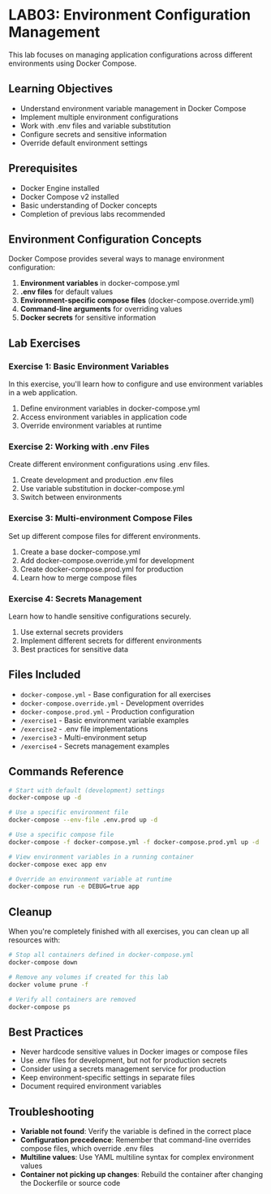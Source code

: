 # LAB03: Environment Configuration Management

This lab focuses on managing application configurations across different environments using Docker Compose.

## Learning Objectives

- Understand environment variable management in Docker Compose
- Implement multiple environment configurations
- Work with .env files and variable substitution
- Configure secrets and sensitive information
- Override default environment settings

## Prerequisites

- Docker Engine installed
- Docker Compose v2 installed
- Basic understanding of Docker concepts
- Completion of previous labs recommended

## Environment Configuration Concepts

Docker Compose provides several ways to manage environment configuration:

1. **Environment variables** in docker-compose.yml
2. **.env files** for default values
3. **Environment-specific compose files** (docker-compose.override.yml)
4. **Command-line arguments** for overriding values
5. **Docker secrets** for sensitive information

## Lab Exercises

### Exercise 1: Basic Environment Variables

In this exercise, you'll learn how to configure and use environment variables in a web application.

1. Define environment variables in docker-compose.yml
2. Access environment variables in application code
3. Override environment variables at runtime

### Exercise 2: Working with .env Files

Create different environment configurations using .env files.

1. Create development and production .env files
2. Use variable substitution in docker-compose.yml
3. Switch between environments

### Exercise 3: Multi-environment Compose Files

Set up different compose files for different environments.

1. Create a base docker-compose.yml
2. Add docker-compose.override.yml for development
3. Create docker-compose.prod.yml for production
4. Learn how to merge compose files

### Exercise 4: Secrets Management

Learn how to handle sensitive configurations securely.

1. Use external secrets providers
2. Implement different secrets for different environments
3. Best practices for sensitive data

## Files Included

- `docker-compose.yml` - Base configuration for all exercises
- `docker-compose.override.yml` - Development overrides
- `docker-compose.prod.yml` - Production configuration
- `/exercise1` - Basic environment variable examples
- `/exercise2` - .env file implementations
- `/exercise3` - Multi-environment setup
- `/exercise4` - Secrets management examples

## Commands Reference

```bash
# Start with default (development) settings
docker-compose up -d

# Use a specific environment file
docker-compose --env-file .env.prod up -d

# Use a specific compose file
docker-compose -f docker-compose.yml -f docker-compose.prod.yml up -d

# View environment variables in a running container
docker-compose exec app env

# Override an environment variable at runtime
docker-compose run -e DEBUG=true app
```

## Cleanup

When you're completely finished with all exercises, you can clean up all resources with:

```bash
# Stop all containers defined in docker-compose.yml
docker-compose down

# Remove any volumes if created for this lab
docker volume prune -f

# Verify all containers are removed
docker-compose ps
```

## Best Practices

- Never hardcode sensitive values in Docker images or compose files
- Use .env files for development, but not for production secrets
- Consider using a secrets management service for production
- Keep environment-specific settings in separate files
- Document required environment variables

## Troubleshooting

- **Variable not found**: Verify the variable is defined in the correct place
- **Configuration precedence**: Remember that command-line overrides compose files, which override .env files
- **Multiline values**: Use YAML multiline syntax for complex environment values
- **Container not picking up changes**: Rebuild the container after changing the Dockerfile or source code